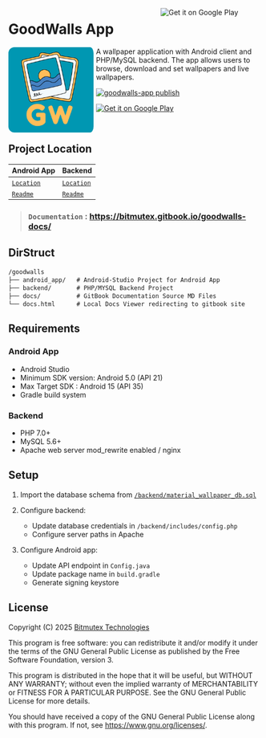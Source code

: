 [<img src="https://play.google.com/intl/en_us/badges/static/images/badges/en_badge_web_generic.png"  alt="Get it on Google Play"  height="auto" width="200" align="right">](https://play.google.com/store/apps/details?id=com.app.goodwalls1)

# GoodWalls App

<img src="./android_app/assets/logo.png" alt="Goodwalls logo" height="auto" width="170" align="left" style="border-radius:12px; padding-right:5px;">

A wallpaper application with Android client and PHP/MySQL backend. The app allows users to browse, download and set wallpapers and live wallpapers.

[![goodwalls-app publish](https://github.com/aamitn/goodwalls/actions/workflows/publish.yml/badge.svg)](https://github.com/aamitn/goodwalls/actions/workflows/publish.yml)

[<img src="https://play.google.com/intl/en_us/badges/static/images/badges/en_badge_web_generic.png"  alt="Get it on Google Play"  height="auto" width="200">](https://play.google.com/store/apps/details?id=com.app.goodwalls1)

<br>


## Project Location

| **Android App**                    | **Backend**                    |
|------------------------------------|--------------------------------|
| [`Location`](./android_app/)       | [`Location`](./backend/)       |
| [`Readme`](./android_app/README.md)  | [`Readme`](./backend/README.md)  |


>### `Documentation` : https://bitmutex.gitbook.io/goodwalls-docs/


## DirStruct
```
/goodwalls
├── android_app/   # Android-Studio Project for Android App
├── backend/       # PHP/MYSQL Backend Project
├── docs/          # GitBook Documentation Source MD Files
└── docs.html      # Local Docs Viewer redirecting to gitbook site
```

## Requirements

### Android App
- Android Studio
- Minimum SDK version: Android 5.0 (API 21)
- Max Target SDK : Android 15 (API 35)
- Gradle build system

### Backend
- PHP 7.0+
- MySQL 5.6+
- Apache web server mod_rewrite enabled / nginx

## Setup

1. Import the database schema from [`/backend/material_wallpaper_db.sql`](./backend/material_wallpaper_db.sql)

2. Configure backend:
   - Update database credentials in `/backend/includes/config.php`
   - Configure server paths in Apache

3. Configure Android app:
   - Update API endpoint in `Config.java`
   - Update package name in `build.gradle`
   - Generate signing keystore

## License
Copyright (C) 2025 [Bitmutex Technologies](https://www.bitmutex.com)

This program is free software: you can redistribute it and/or modify it under the terms of the GNU General Public License as published by the Free Software Foundation, version 3.

This program is distributed in the hope that it will be useful, but WITHOUT ANY WARRANTY; without even the implied warranty of MERCHANTABILITY or FITNESS FOR A PARTICULAR PURPOSE. See the GNU General Public License for more details.

You should have received a copy of the GNU General Public License along with this program. If not, see <https://www.gnu.org/licenses/>. 

